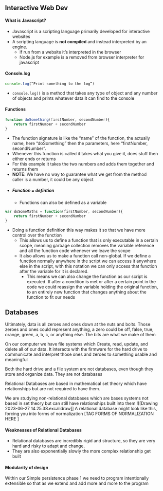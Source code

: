 ## Interactive Web Dev
#### What is Javascript?
- Javascript is a scripting language primarily developed for interactive websites
- A scripting language is **not compiled** and instead interpreted by an engine.
	- If run from a website it’s interpreted in the browser 
	- Node.js for example is a removed from browser interpreter for javascript
#### Console.log
```Javascript
console.log(“Print something to the log”)
```
- `console.log()`  is a method that takes any type of object and any number of objects and prints whatever data it can find to the console
#### Functions
```Javascript
function doSomething(firstNumber, secondNumber){
	return firstNumber + secondNumber
}
```
- The function signature is like the “name” of the function, the actually name, here “doSomething” then the parameters, here “firstNumber, secondNumber”.
- Whenever this function is called it takes what you give it, does stuff then either ends or returns
- For this example it takes the two numbers and adds them together and returns them
- **NOTE**: We have no way to guarantee what we get from the method caller is a number, it could be any object
- ##### Function = defintion
	- Functions can also be defined as a variable 
```JavaScript
var doSomeMaths = function(firstNumber, secondNumber){
	return firstNumber + secondNumber
}
```
- Doing a function definition this way makes it so that we have more control over the function
	- This allows us to define a function that is only executable in a certain scope, meaning garbage collection removes the variable reference and all the function code whenever we leave the scope
	- It also allows us to make a function call non-global. If we define a function normally anywhere in the script we can access it anywhere else in the script, with this notation we can only access that function after the variable for it is declared. 
		- This means we can also change the function as our script is executed. If after a condition is met or after a certain point in the code we could reassign the variable holding the original function, to an entirely new function that changes anything about the function to fit our needs

## Databases
Ultimately, data is all zeroes and ones down at the nuts and bolts.
Those zeroes and ones could represent anything, a zero could be off, false, true, orange, green, a, b, c, or anything else. The bits are what we make of them

On our computer we have file systems which Create, read, update, and delete all of our data. It interacts with the firmware for the hard drive to communicate and interpret those ones and zeroes to something usable and meaningful

Both the hard drive and a file system are not databases, even though they store and organize data. They are not databases

Relational Databases are based in mathematical set theory which have relationships but are not required to have them.

We are studying non-relational databases which are bases systems not based in set theory but can still have relationships built into them
![[Drawing 2023-06-27 14.25.38.excalidraw]]
A relational database might look like this, forcing you into forms of normalization \[TAG FORMS OF NORMALIZATION HERE \] 

#### Weaknesses of Relational Databases
- Relational databases are incredibly rigid and structure, so they are very hard and risky to adapt and change. 
- They are also exponentially slowly the more complex relationship get built

#### Modularity of design
Within our Simple persistence phase 1 we need to program intentionally extensible so that as we extend and add more and more to the program